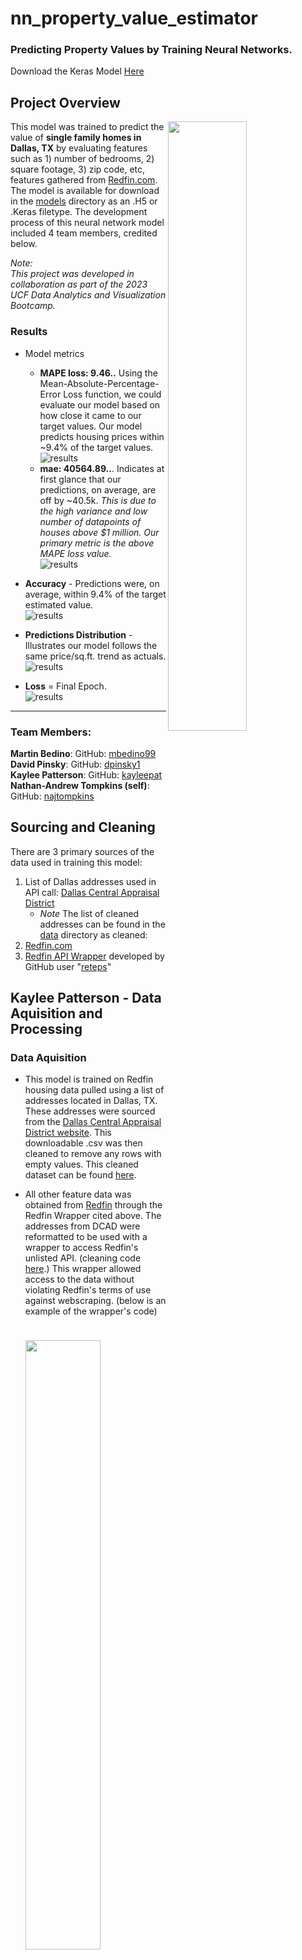 # nn_property_value_estimator 
### Predicting Property Values by Training Neural Networks.
Download the Keras Model [Here](models/redfin_property_estimator.keras)

## Project Overview
<img src="images/redfin.png" align="right" width="50%" height="50%"/>

This model was trained to predict the value of **single family homes in Dallas, TX** by evaluating features such as 1) number of bedrooms, 2) square footage, 3) zip code, etc, features gathered from [Redfin.com](https://www.redfin.com). The model is available for download in the [models](models/) directory as an .H5 or .Keras filetype. The development process of this neural network model included 4 team members, credited below.

*Note:*<br>
*This project was developed in collaboration as part of the 2023 UCF Data Analytics and Visualization Bootcamp.*

### Results
- Model metrics
  - **MAPE loss: 9.46..** Using the Mean-Absolute-Percentage-Error Loss function, we could evaluate our model based on how close it came to our target values. Our model predicts housing prices within ~9.4% of the target values. <br>
  ![results](images/results/epoch_100.png)
  - **mae: 40564.89..**. Indicates at first glance that our predictions, on average, are off by ~40.5k. *This is due to the high variance and low number of datapoints of houses above $1 million. Our primary metric is the above MAPE loss value.* <br>
  ![results](images/results/mae.png)

- **Accuracy** - Predictions were, on average, within 9.4% of the target estimated value.<br> ![results](images/results/actual_v_pred.png)
- **Predictions Distribution** - Illustrates our model follows the same price/sq.ft. trend as actuals. <br> ![results](images/results/results.png)
- **Loss** = Final Epoch. <br> ![results](images/results/epoch_100.png)
* **
### Team Members: <br> 
**Martin Bedino**: GitHub: [mbedino99](https://github.com/mbedino99) <br>
**David Pinsky**: GitHub: [dpinsky1](https://github.com/dpinsky1) <br>
**Kaylee Patterson**: GitHub: [kayleepat](https://github.com/kayleepat) <br>
**Nathan-Andrew Tompkins (self)**: GitHub: [najtompkins](https://github.com/najtompkins) <br>

## Sourcing and Cleaning
There are 3 primary sources of the data used in training this model:
  1. List of Dallas addresses used in API call: [Dallas Central Appraisal District](https://www.dallascad.org/)
      * *Note* The list of cleaned addresses can be found in the [data](data/addresses_cleaned.csv) directory as cleaned: 
  2. [Redfin.com](redfin.com)
  3. [Redfin API Wrapper](https://github.com/reteps/redfin) developed by GitHub user "[reteps](https://github.com/reteps)"

## Kaylee Patterson - Data Aquisition and Processing 
  ### Data Aquisition
  - This model is trained on Redfin housing data pulled using a list of addresses located in Dallas, TX. These addresses were sourced from the [Dallas Central Appraisal District website](https://www.dallascad.org/). This downloadable .csv was then cleaned to remove any rows with empty values. This cleaned dataset can be found [here](data/addresses_cleaned.csv).
  - All other feature data was obtained from [Redfin](redfin.com) through the Redfin Wrapper cited above. The addresses from DCAD were reformatted to be used with a wrapper to access Redfin's unlisted API. (cleaning code [here](./code/ETL_addresses.ipynb).) This wrapper allowed access to the data without violating Redfin's terms of use against webscraping. (below is an example of the wrapper's code) <br>
    <img src="images/Kaylee/wrapper_code.png" width="50%" height="50%">
    <img src="images/Kaylee/wrapper_code_2.png" width="50%" height="50%">

  - The code that pulls this data is located in in the [code](./code/) directory. ([File located here](./code/redfin_data_collector.ipynb))
    <br>
    <img src="images/Kaylee/api_calls_code.png" width="50%" height="50%">
    
      - *Due to the extreme length of time it took to pull data using this wrapper method these API calls were  done in batches of 10,000 addresses. These were exported as .csv files to the data folder and then concatenated into the [combined_file.csv](./data/combined_file.csv).*
      - *Despite procurring a list of over 600,000 addresses, the time constraints of this project permitted data extraction for only around 40,000 homes. (Though this was more than enough to train the model.)*
    
## Martin - Statistical Analysis of Training Data
  - Training data extracted from the Redin Wrapper was analyzed so that we could better understand how to process the data further before training our model on it.
    - We used analytical and visualization tools such as MatplotLib, Seaborn, SKLearn, ScyPi to better understand the shape and scope of the data. 
    - We performed statisatical analysis to understand the correlations between the variables in our data and our target variable of home prices.
    - Our data was cleaned in order to better account for outliers, visualize upper and lower bounds, as well as test for normality
  - We performed a preliminary OLS regression of the coefficients in order to visualize the validity of our data for further tuning.
    - The data was tested to ensure it clears the classical assumptions.
      - We found a small but possible instance of autocorrelation
      - We found the data to be homoskedastic
      - There is no perfect linear relation between home prices and our explanatory variables
  - From this quick analysis we find a adjusted. r^2 value of 0.678, meaning there is room for improvement of the model through hyperparameter tuning.
<div style="text-align: center;">
<br>
<img src="images/Martin/Screenshot%202024-01-03%20at%202.42.27 PM.png" width="50%" height="50%">
<br>
<img src="images/Martin/martin_2.png" width="50%" height="50%">
<br>
<img src="images/Martin/martin_3.png" width="50%" height="50%">
</div>
 

## Nathan-Andrew Tompkins - Model Architecture and Tuning
  ### Code: [Here](code/nn_model_training.ipynb), Keras Model: [Here](models/redfin_property_estimator.keras)
  ### Keras Tuner structure
  - Using the Keras-Tuner library, our hyperparameter tuning function initializes a Sequential keras model and uses four separate activation functions to test on for the hidden layers: 'relu', 'tanh', 'linear', 'softplus'.
  - The tuner-function was set to choose between 2 and 20 layers, each comprised of up to 20 neurons each.
  - The output layer was designed to have a single output, which would be the predicted house price.
  - As this was not a classic example of a model designed to cluster or classify data and instead predict a numerical value close to the actual value, it became neccesary to find a proper loss and evaluation method.
    - Our loss function was the "Mean Absolute Percentage Error" function. This allowed for our model to test the data's accuracy within a certain percentage of the target instead of exacting values.
    - The MAE metric was used to determine the average value that the model was off in it's pricing estimation. (Note that this value is greater than expected due to the high variance of housing prices above 2.5 million.) <img src="images/Nathan-Andrew/valuation_metrics.png" width='50%' height='50%'/>

  - The tuner-hyperband itself is initialized using the tuning-function as the first parameter. The "objective" here is "val_loss" as the primary function of this model is to reduce the percentage error between predicted and target vales. Likewise, the model callback/checkpoint "mode" variable is looking for the minimal value of the loss function to determine which tested model performs the best.

### Final model structure

  <img src="images/Nathan-Andrew/nn_design.png" align="right" width='70%' height='70%'/>
  <img src="images/Nathan-Andrew/nn_structure.png" align="right" width='70%' height='70%'/>

  - Due to unexpected errors when using the best model determined by the keras-tuner, our final model uses only a few of those specifications. In the end, our model is Sequential and comprised of 4 layers:
    1. Input layer using the "relu" activaiton function
    2. Two hidden layers with 11 and 13 neurons respectively using the "linear" activation function.
    3. Output layer using the "linear" function. <br>

### Model Results
<img src="images/results/epoch_100.png" align="right" width='70%' height='70%'/>

  - **loss: 9.46** Indicates that predicted housing prices are within ~9.4% of the target values.
  - **mae: 40564.8964**. Indicates at first glance that our data, on average, is off by ~40.5k. *Again, this is due to the high variance and low number of datapoints of houses above $1 million*. <br>
  ![results](images/results/mae.png)
  
## David Pinsky - Data Visualization Dashboard
*A Tableau Public Visualization of the data can be found [here](CHANGE THIS ONCE ITS UPLOADED), or downloaded [here](redfin_training_analysis.twbx).*

The visualizations within the Tableau Public dashboard are desinged to illustrate the full Redfin-extracted dataset as well as our compare it to our cleaned_data.csv.

### Our model's performance. 

The visualizations below illustrate the accuracy of our pricing model. While there are small differences the key takeaway is that these images look largely the same, meaning that our model predicted price-ranges in a substantially accurate way.

### Results
Using size and color to illustrate the prices of the homes, we can see that the while there are small differences between the actual and predicted maps, our model was trained with a satisfying degree of accuracy so that at these look largely the same.

*Actual Prices*
<br>
<img src="images/David/actual_view.png" width='60%' height='=60%'/>

*Predicted Prices*
<br>
<img src="images/David/predicted_view.png" width='60%' height='=60%'/>

### Data Cleaning
Much of the data taken from Redfin included features for houses that significantly skewed some of our features. These multi-million dollar mansions included large interior and lot sizes, as well as over-represented bathroom and bedroom counts in the data. As these mansions were not in the scope of our model we elimented them from the training dataset, allowing for greater stability and accuracy in the single-family-home predictions model we devloped.
<br>
<img src="images/David/cleaned_data.png" width='40%' height='=40%'/>


### Zip Code API Pulls.
Due to the limits of this project of our data is not as securly balanced as we would have otherwise striven for. As you can see below a vast majority of addresses we accessed and trained on were pulled from the northeast districts of Dallas, or other singlulary districts around the region. Nearly all were represented, but the model is weighted heavily toward home prices in those areas.
<br>
<img src="images/David/zip_distribution.png" width='60%' height='=60%'/>


### Actual vs. Predicted
Above the line we can see the acutal house values and below the line we can see the predicted values from our model. We can see that houses below 800k are predicted with a high degree of accuracy and those above, where training data was not as available, were predicted with a lower degree of accuracy. This is the reason for the MAE value of 40564.8964. At first this metric would indicate that the average value of error in predictions is around 40K, but that number is drastically skewed due to houses with higher values in this data set. The 9.4% accuracy is the greater metric to evaluate this model due to this oddity in the MAE.
<br>
<img src="images/David/actual_v_pred.png" width='60%' height='=60%'/>

### Home Value Distribution - Actual
The home value distribution for all of the API data followed a normal distribution, peaking at with over 1,500 home in the 270k price bracket.
<br>
<img src="images/David/price_distribution.png" width='60%' height='=60%'/>

### Home Value Distribution - Predicted
The predicted home value distribution also followes a normal distribution. 
<br>
<img src="images/David/sample_distribution.png" width='60%' height='=60%'/>

### Proper Price Weight
We can see that our model properly weighted the relationship between the two price/sq.ft interior features.
<br>
<img src="images/David/proper_price_weight.png" width='60%' height='=60%'/>



# End of ReadMe.

### Thank you from our team!
